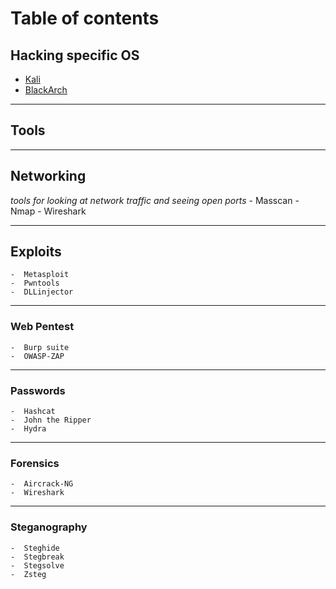 # Table of contents
## Hacking specific OS

-  [Kali](https://www.kali.org/)
-  [BlackArch](https://blackarch.org)
    

---

## Tools
---
## Networking
*tools for looking at network traffic and seeing open ports*
    -  Masscan
    -  Nmap
    -  Wireshark

---

## Exploits
    -  Metasploit
    -  Pwntools
    -  DLLinjector

---

### Web Pentest
    -  Burp suite
    -  OWASP-ZAP
---

### Passwords
    -  Hashcat
    -  John the Ripper
    -  Hydra

---

### Forensics
    -  Aircrack-NG
    -  Wireshark

---

### Steganography
    -  Steghide
    -  Stegbreak
    -  Stegsolve
    -  Zsteg


